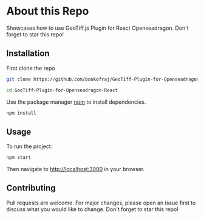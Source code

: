 # About this Repo

Showcases how to use GeoTiff.js Plugin for React Openseadragon. Don't forget to star this repo!

## Installation
First clone the repo
```bash
git clone https://github.com/bookofraj/GeoTiff-Plugin-for-Openseadragon-React.git

cd GeoTiff-Plugin-for-Openseadragon-React
```

Use the package manager [npm](https://www.npmjs.com/) to install dependencies.

```bash
npm install
```

## Usage
To run the project:
```bash
npm start
```
Then navigate to [http://localhost:3000](http://localhost:3000) in your browser.

## Contributing

Pull requests are welcome. For major changes, please open an issue first
to discuss what you would like to change.
Don't forget to star this repo!